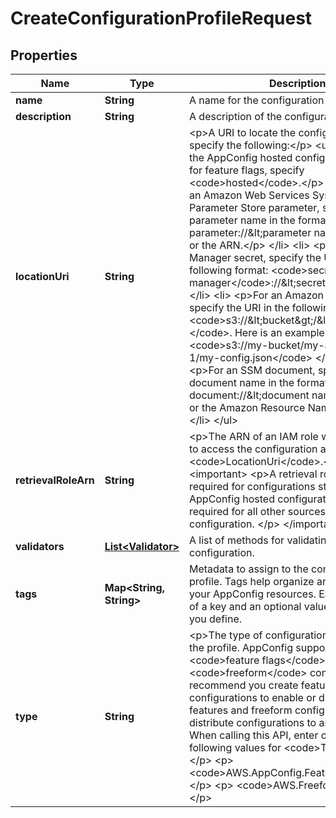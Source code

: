 

# CreateConfigurationProfileRequest


## Properties

| Name | Type | Description | Notes |
|------------ | ------------- | ------------- | -------------|
|**name** | **String** | A name for the configuration profile. |  |
|**description** | **String** | A description of the configuration profile. |  [optional] |
|**locationUri** | **String** | &lt;p&gt;A URI to locate the configuration. You can specify the following:&lt;/p&gt; &lt;ul&gt; &lt;li&gt; &lt;p&gt;For the AppConfig hosted configuration store and for feature flags, specify &lt;code&gt;hosted&lt;/code&gt;.&lt;/p&gt; &lt;/li&gt; &lt;li&gt; &lt;p&gt;For an Amazon Web Services Systems Manager Parameter Store parameter, specify either the parameter name in the format &lt;code&gt;ssm-parameter://&amp;lt;parameter name&amp;gt;&lt;/code&gt; or the ARN.&lt;/p&gt; &lt;/li&gt; &lt;li&gt; &lt;p&gt;For an Secrets Manager secret, specify the URI in the following format: &lt;code&gt;secrets-manager&lt;/code&gt;://&amp;lt;secret name&amp;gt;.&lt;/p&gt; &lt;/li&gt; &lt;li&gt; &lt;p&gt;For an Amazon S3 object, specify the URI in the following format: &lt;code&gt;s3://&amp;lt;bucket&amp;gt;/&amp;lt;objectKey&amp;gt; &lt;/code&gt;. Here is an example: &lt;code&gt;s3://my-bucket/my-app/us-east-1/my-config.json&lt;/code&gt; &lt;/p&gt; &lt;/li&gt; &lt;li&gt; &lt;p&gt;For an SSM document, specify either the document name in the format &lt;code&gt;ssm-document://&amp;lt;document name&amp;gt;&lt;/code&gt; or the Amazon Resource Name (ARN).&lt;/p&gt; &lt;/li&gt; &lt;/ul&gt; |  |
|**retrievalRoleArn** | **String** | &lt;p&gt;The ARN of an IAM role with permission to access the configuration at the specified &lt;code&gt;LocationUri&lt;/code&gt;.&lt;/p&gt; &lt;important&gt; &lt;p&gt;A retrieval role ARN is not required for configurations stored in the AppConfig hosted configuration store. It is required for all other sources that store your configuration. &lt;/p&gt; &lt;/important&gt; |  [optional] |
|**validators** | [**List&lt;Validator&gt;**](Validator.md) | A list of methods for validating the configuration. |  [optional] |
|**tags** | **Map&lt;String, String&gt;** | Metadata to assign to the configuration profile. Tags help organize and categorize your AppConfig resources. Each tag consists of a key and an optional value, both of which you define. |  [optional] |
|**type** | **String** | &lt;p&gt;The type of configurations contained in the profile. AppConfig supports &lt;code&gt;feature flags&lt;/code&gt; and &lt;code&gt;freeform&lt;/code&gt; configurations. We recommend you create feature flag configurations to enable or disable new features and freeform configurations to distribute configurations to an application. When calling this API, enter one of the following values for &lt;code&gt;Type&lt;/code&gt;:&lt;/p&gt; &lt;p&gt; &lt;code&gt;AWS.AppConfig.FeatureFlags&lt;/code&gt; &lt;/p&gt; &lt;p&gt; &lt;code&gt;AWS.Freeform&lt;/code&gt; &lt;/p&gt; |  [optional] |



